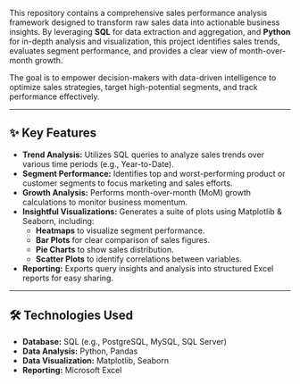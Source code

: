 This repository contains a comprehensive sales performance analysis framework designed to transform raw sales data into actionable business insights. By leveraging **SQL** for data extraction and aggregation, and **Python** for in-depth analysis and visualization, this project identifies sales trends, evaluates segment performance, and provides a clear view of month-over-month growth.

The goal is to empower decision-makers with data-driven intelligence to optimize sales strategies, target high-potential segments, and track performance effectively.

---

## ✨ Key Features

- **Trend Analysis:** Utilizes SQL queries to analyze sales trends over various time periods (e.g., Year-to-Date).
- **Segment Performance:** Identifies top and worst-performing product or customer segments to focus marketing and sales efforts.
- **Growth Analysis:** Performs month-over-month (MoM) growth calculations to monitor business momentum.
- **Insightful Visualizations:** Generates a suite of plots using Matplotlib & Seaborn, including:
  - **Heatmaps** to visualize segment performance.
  - **Bar Plots** for clear comparison of sales figures.
  - **Pie Charts** to show sales distribution.
  - **Scatter Plots** to identify correlations between variables.
- **Reporting:** Exports query insights and analysis into structured Excel reports for easy sharing.

---

## 🛠️ Technologies Used

- **Database:** SQL (e.g., PostgreSQL, MySQL, SQL Server)
- **Data Analysis:** Python, Pandas
- **Data Visualization:** Matplotlib, Seaborn
- **Reporting:** Microsoft Excel

